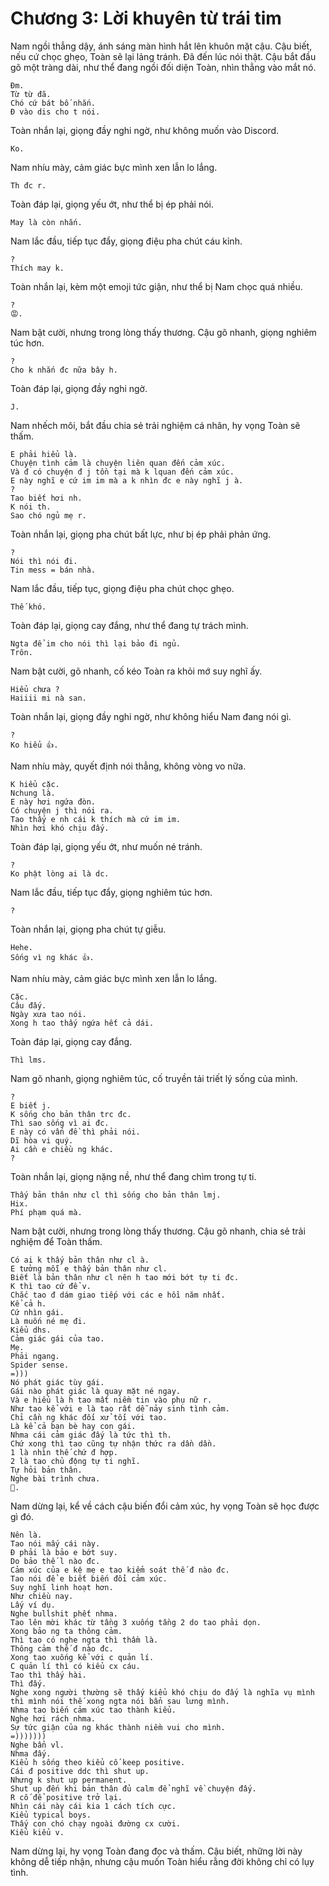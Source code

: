 # Chương 3: Lời khuyên từ trái tim

Nam ngồi thẳng dậy, ánh sáng màn hình hắt lên khuôn mặt cậu. Cậu biết, nếu cứ chọc ghẹo, Toàn sẽ lại lảng tránh. Đã đến lúc nói thật. Cậu bắt đầu gõ một tràng dài, như thể đang ngồi đối diện Toàn, nhìn thẳng vào mắt nó.

```
Đm.
Từ từ đã.
Chó cứ bát bố nhắn.
Đ vào dis cho t nói.
```

Toàn nhắn lại, giọng đầy nghi ngờ, như không muốn vào Discord.

```
Ko.
```

Nam nhíu mày, cảm giác bực mình xen lẫn lo lắng.

```
Th đc r.
```

Toàn đáp lại, giọng yếu ớt, như thể bị ép phải nói.

```
May là còn nhắn.
```

Nam lắc đầu, tiếp tục đẩy, giọng điệu pha chút cáu kỉnh.

```
?
Thích may k.
```

Toàn nhắn lại, kèm một emoji tức giận, như thể bị Nam chọc quá nhiều.

```
?
😡.
```

Nam bật cười, nhưng trong lòng thấy thương. Cậu gõ nhanh, giọng nghiêm túc hơn.

```
?
Cho k nhắn đc nữa bây h.
```

Toàn đáp lại, giọng đầy nghi ngờ.

```
J.
```

Nam nhếch môi, bắt đầu chia sẻ trải nghiệm cá nhân, hy vọng Toàn sẽ thấm.

```
E phải hiểu là.
Chuyện tình cảm là chuyện liên quan đến cảm xúc.
Và đ có chuyện đ j tồn tại mà k lquan đến cảm xúc.
E này nghĩ e cứ im im mà a k nhìn đc e này nghĩ j à.
?
Tao biết hơi nh.
K nói th.
Sao chó ngủ mẹ r.
```

Toàn nhắn lại, giọng pha chút bất lực, như bị ép phải phản ứng.

```
?
Nói thì nói đi.
Tin mess = bán nhà.
```

Nam lắc đầu, tiếp tục, giọng điệu pha chút chọc ghẹo.

```
Thế khó.
```

Toàn đáp lại, giọng cay đắng, như thể đang tự trách mình.

```
Ngta để im cho nói thì lại bảo đi ngủ.
Trôn.
```

Nam bật cười, gõ nhanh, cố kéo Toàn ra khỏi mớ suy nghĩ ấy.

```
Hiểu chưa ?
Haiiii mi nà san.
```

Toàn nhắn lại, giọng đầy nghi ngờ, như không hiểu Nam đang nói gì.

```
?
Ko hiểu 👍.
```

Nam nhíu mày, quyết định nói thẳng, không vòng vo nữa.

```
K hiểu cặc.
Nchung là.
E này hơi ngứa đòn.
Có chuyện j thì nói ra.
Tao thấy e nh cái k thích mà cứ im im.
Nhìn hơi khó chịu đấy.
```

Toàn đáp lại, giọng yếu ớt, như muốn né tránh.

```
?
Ko phật lòng ai là dc.
```

Nam lắc đầu, tiếp tục đẩy, giọng nghiêm túc hơn.

```
?
```

Toàn nhắn lại, giọng pha chút tự giễu.

```
Hehe.
Sống vì ng khác 👍.
```

Nam nhíu mày, cảm giác bực mình xen lẫn lo lắng.

```
Cặc.
Câu đấy.
Ngày xưa tao nói.
Xong h tao thấy ngứa hết cả dái.
```

Toàn đáp lại, giọng cay đắng.

```
Thì lms.
```

Nam gõ nhanh, giọng nghiêm túc, cố truyền tải triết lý sống của mình.

```
?
E biết j.
K sống cho bản thân trc đc.
Thì sao sống vì ai đc.
E này có vấn đề thì phải nói.
Dĩ hòa vi quý.
Ai cần e chiều ng khác.
?
```

Toàn nhắn lại, giọng nặng nề, như thể đang chìm trong tự ti.

```
Thấy bản thân như cl thì sống cho bản thân lmj.
Hix.
Phí phạm quá mà.
```

Nam bật cười, nhưng trong lòng thấy thương. Cậu gõ nhanh, chia sẻ trải nghiệm để Toàn thấm.

```
Có ai k thấy bản thân như cl à.
E tưởng mỗi e thấy bản thân như cl.
Biết là bản thân như cl nên h tao mới bớt tự ti đc.
K thì tao cứ để v.
Chắc tao đ dám giao tiếp với các e hồi năm nhất.
Kể cả h.
Cứ nhìn gái.
Là muốn né mẹ đi.
Kiểu dhs.
Cảm giác gái của tao.
Mẹ.
Phải ngang.
Spider sense.
=)))
Nó phát giác tùy gái.
Gái nào phát giác là quay mặt né ngay.
Và e hiểu là h tao mất niềm tin vào phụ nữ r.
Như tao kể với e là tao rất dễ nảy sinh tình cảm.
Chỉ cần ng khác đối xử tối với tao.
Là kể cả bạn bè hay con gái.
Nhma cái cảm giác đấy là tức thì th.
Chứ xong thì tao cũng tự nhận thức ra dần dần.
1 là nhìn thế chứ đ hợp.
2 là tao chủ động tự ti nghĩ.
Tự hỏi bản thân.
Nghe bài trình chưa.
💸.
```

Nam dừng lại, kể về cách cậu biến đổi cảm xúc, hy vọng Toàn sẽ học được gì đó.

```
Nên là.
Tao nói mấy cái này.
Đ phải là bảo e bớt suy.
Do bảo thế l nào đc.
Cảm xúc của e kệ mẹ e tao kiểm soát thế đ nào đc.
Tao nói để e biết biến đổi cảm xúc.
Suy nghĩ linh hoạt hơn.
Như chiều nay.
Lấy ví dụ.
Nghe bullshit phết nhma.
Tao lên mời khác từ tầng 3 xuống tầng 2 do tao phải dọn.
Xong bảo ng ta thông cảm.
Thì tao có nghe ngta thì thầm là.
Thông cảm thế đ nào đc.
Xong tao xuống kể với c quản lí.
C quản lí thì có kiểu cx cáu.
Tao thì thấy hài.
Thì đấy.
Nghe xong người thường sẽ thấy kiểu khó chịu do đấy là nghĩa vụ mình thì mình nói thế xong ngta nói bẩn sau lưng mình.
Nhma tao biến cảm xúc tao thành kiểu.
Nghe hơi rách nhma.
Sự tức giận của ng khác thành niềm vui cho mình.
=)))))))
Nghe bẩn vl.
Nhma đấy.
Kiểu h sống theo kiểu cố keep positive.
Cái đ positive ddc thì shut up.
Nhưng k shut up permanent.
Shut up đến khi bản thân đủ calm để nghĩ về chuyện đấy.
R cố để positive trở lại.
Nhìn cái này cái kia 1 cách tích cực.
Kiểu typical boys.
Thấy con chó chạy ngoài đường cx cười.
Kiểu kiểu v.
```

Nam dừng lại, hy vọng Toàn đang đọc và thấm. Cậu biết, những lời này không dễ tiếp nhận, nhưng cậu muốn Toàn hiểu rằng đời không chỉ có lụy tình.